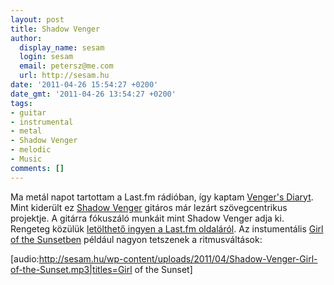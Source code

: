 ```yaml
---
layout: post
title: Shadow Venger
author:
  display_name: sesam
  login: sesam
  email: petersz@me.com
  url: http://sesam.hu
date: '2011-04-26 15:54:27 +0200'
date_gmt: '2011-04-26 13:54:27 +0200'
tags:
- guitar
- instrumental
- metal
- Shadow Venger
- melodic
- Music
comments: []
---
```


Ma metál napot tartottam a Last.fm rádióban, így kaptam [Venger's Diaryt](http://www.last.fm/music/Venger%27s+Diary). Mint kiderült ez [Shadow Venger](http://www.last.fm/music/Shadow+Venger) gitáros már lezárt szövegcentrikus projektje. A gitárra fókuszáló munkáit mint Shadow Venger adja ki. Rengeteg közülük [letölthető ingyen a Last.fm oldaláról](http://www.last.fm/music/Shadow+Venger/+tracks). Az instumentális [Girl of the Sunsetben](http://www.last.fm/music/Shadow+Venger/_/Girl+of+the+Sunset) például nagyon tetszenek a ritmusváltások:

[audio:http://sesam.hu/wp-content/uploads/2011/04/Shadow-Venger-Girl-of-the-Sunset.mp3|titles=Girl of the Sunset]
